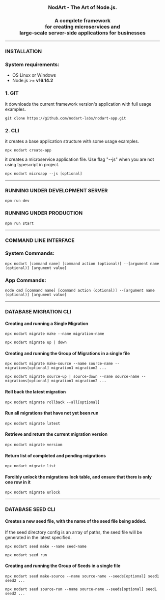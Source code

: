 <h3 align="center">NodArt - The Art of Node.js.</h3>
<h3 align="center">A complete framework
<br/>
for creating microservices and
<br/>
large-scale server-side applications for businesses
</h3>

---

### INSTALLATION

### System requirements:

* OS Linux or Windows
* Node.js >= **v16.14.2**


### 1. GIT

it downloads the current framework version's application with full usage examples.
```shell
git clone https://github.com/nodart-labs/nodart-app.git
```

### 2. CLI

it creates a base application structure with some usage examples.
```shell
npx nodart create-app
```

it creates a microservice application file. Use flag "--js" when you are not using typescript in project.
```shell
npx nodart microapp --js [optional]
```

---

### RUNNING UNDER DEVELOPMENT SERVER
```shell
npm run dev
```

### RUNNING UNDER PRODUCTION
```shell
npm run start
```

---

### COMMAND LINE INTERFACE

### System Commands:
```shell
npx nodart [command name] [command action (optional)] --[argument name (optional)] [argument value]
```

### App Commands:
```shell
node cmd [command name] [command action (optional)] --[argument name (optional)] [argument value]
```

---

### DATABASE MIGRATION CLI

#### Creating and running a Single Migration
```shell
npx nodart migrate make --name migration-name
```
```shell
npx nodart migrate up | down
```

#### Creating and running the Group of Migrations in a single file
```shell
npx nodart migrate make-source --name source-name --migrations[optional] migration1 migration2 ...
```
```shell
npx nodart migrate source-up | source-down --name source-name --migrations[optional] migration1 migration2 ...
```

#### Roll back the latest migration
```shell
npx nodart migrate rollback --all[optional]
```

#### Run all migrations that have not yet been run
```shell
npx nodart migrate latest
```

#### Retrieve and return the current migration version
```shell
npx nodart migrate version
```

#### Return list of completed and pending migrations
```shell
npx nodart migrate list
```

#### Forcibly unlock the migrations lock table, and ensure that there is only one row in it
```shell
npx nodart migrate unlock
```

---

### DATABASE SEED CLI

#### Creates a new seed file, with the name of the seed file being added.
If the seed directory config is an array of paths, the seed file will be generated in the latest specified.
```shell
npx nodart seed make --name seed-name
```
```shell
npx nodart seed run
```

#### Creating and running the Group of Seeds in a single file
```shell
npx nodart seed make-source --name source-name --seeds[optional] seed1 seed2 ...
```
```shell
npx nodart seed source-run --name source-name --seeds[optional] seed1 seed2 ...
```
